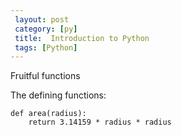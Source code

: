 ```yaml
--- 
 layout: post
 category: [py] 
 title:  Introduction to Python
 tags: [Python]
---
```


Fruitful functions


The defining functions:
```
def area(radius):
    return 3.14159 * radius * radius

```